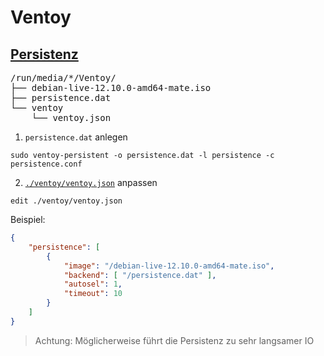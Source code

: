 # Ventoy

## [Persistenz](https://www.ventoy.net/en/plugin_persistence.html)

<pre>
/run/media/*/Ventoy/
├── debian-live-12.10.0-amd64-mate.iso
├── persistence.dat
└── ventoy
    └── ventoy.json
</pre>

1. `persistence.dat` anlegen
```
sudo ventoy-persistent -o persistence.dat -l persistence -c persistence.conf
```

2. [`./ventoy/ventoy.json`](https://www.ventoy.net/en/plugin_persistence.html) anpassen
```
edit ./ventoy/ventoy.json
```

Beispiel:

```json
{
    "persistence": [
        {
            "image": "/debian-live-12.10.0-amd64-mate.iso",
            "backend": [ "/persistence.dat" ],
            "autosel": 1,
            "timeout": 10
        }
    ]
}
```

> Achtung: Möglicherweise führt die Persistenz zu sehr langsamer IO
